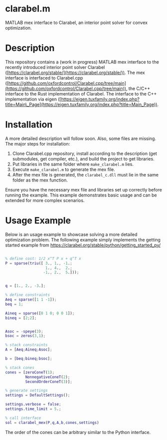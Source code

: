 # clarabel.m

MATLAB mex interface to Clarabel, an interior point solver for convex optimization.

# Description

This repository contains a (work in progress) MATLAB mex interface to the recently introduced interior point solver Clarabel ([https://clarabel.org/stable/](https://clarabel.org/stable/)). The mex interface is interfaced to Clarabel.cpp ([https://github.com/oxfordcontrol/Clarabel.cpp/tree/main](https://github.com/oxfordcontrol/Clarabel.cpp/tree/main)), the C/C++ interface to the Rust implementation of Clarabel. The interface to the C++ implementation via eigen ([https://eigen.tuxfamily.org/index.php?title=Main\_Page](https://eigen.tuxfamily.org/index.php?title=Main_Page)).

# Installation

A more detailed description will follow soon. Also, some files are missing. The major steps for installation:

1. Clone Clarabel.cpp repository, install according to the description (get submodules, get compiler, etc.), and build the project to get libraries.
2. Put libraries in the same folder where `make_clarabel.m` lies.
3. Execute `make_clarabel.m` to generate the mex file.
4. After the mex file is generated, the `clarabel_c.dll` must lie in the same folder as the mex function.


Ensure you have the necessary mex file and libraries set up correctly before running the example. This example demonstrates basic usage and can be extended for more complex scenarios.

# Usage Example

Below is an usage example to showcase solving a more detailed optimization problem.
The following example simply implements the getting started example from 
https://clarabel.org/stable/python/getting_started_py/
```matlab

% define cost: 1/2 x^T P x + q^T x
P = sparse(triu([ 3., 1., -1.;
                  1., 4.,  2.;
                 -1., 2.,  5.]));


q = [1., 2., -3.];

% define constraints
Aeq = sparse([1 1 -1]);
beq = 1;

Aineq = sparse([0 1 0; 0 0 1]);
bineq = [2;2];


Asoc = -speye(3);
bsoc = zeros(3,1);

% stack constraints
A = [Aeq;Aineq;Asoc];

b = [beq;bineq;bsoc];

% stack cones
cones = [zeroConeT(1);
         NonnegativeConeT(2);
         SecondOrderConeT(3)];

% generate settings
settings = DefaultSettings();

settings.verbose = false;
settings.time_limit = 5.;

% call interface
sol = clarabel_mex(P,q,A,b,cones,settings)

```

The order of the cones can be arbitrary similar to the Python interface.
